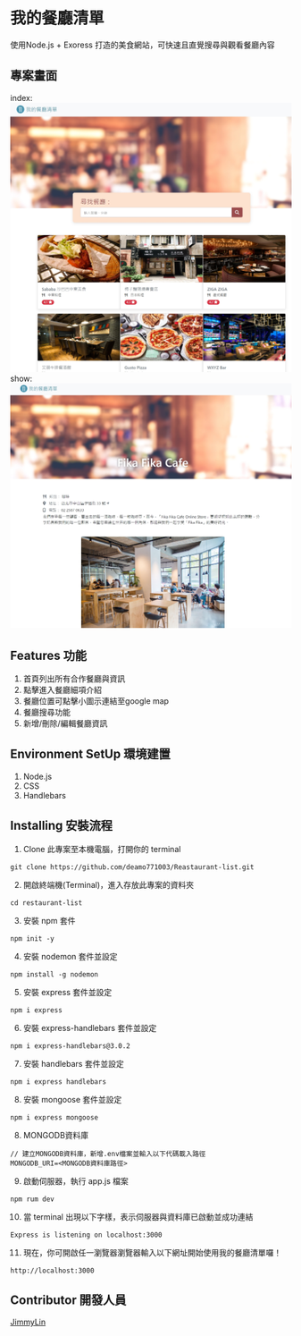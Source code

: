 # 我的餐廳清單
使用Node.js + Exoress 打造的美食網站，可快速且直覺搜尋與觀看餐廳內容

## 專案畫面
index:
![image](https://raw.githubusercontent.com/deamo771003/Reastaurant-list/main/index.jpg)
show:
![image](https://raw.githubusercontent.com/deamo771003/Reastaurant-list/main/show.jpg)

## Features 功能
1. 首頁列出所有合作餐廳與資訊
2. 點擊進入餐廳細項介紹
3. 餐廳位置可點擊小圖示連結至google map
4. 餐廳搜尋功能
5. 新增/刪除/編輯餐廳資訊

## Environment SetUp 環境建置
1. Node.js
2. CSS
3. Handlebars

## Installing 安裝流程
1. Clone 此專案至本機電腦，打開你的 terminal  
```
git clone https://github.com/deamo771003/Reastaurant-list.git
```

2. 開啟終端機(Terminal)，進入存放此專案的資料夾  
```
cd restaurant-list
```

3. 安裝 npm 套件
```
npm init -y
```

4. 安裝 nodemon 套件並設定
```
npm install -g nodemon
```

5. 安裝 express 套件並設定
```
npm i express
```

6. 安裝 express-handlebars 套件並設定
```
npm i express-handlebars@3.0.2
```

7. 安裝 handlebars 套件並設定
```
npm i express handlebars
```

8. 安裝 mongoose 套件並設定
```
npm i express mongoose
```

8. MONGODB資料庫
```
// 建立MONGODB資料庫，新增.env檔案並輸入以下代碼載入路徑
MONGODB_URI=<MONGODB資料庫路徑>
```

9. 啟動伺服器，執行 app.js 檔案  
```
npm rum dev
```

10. 當 terminal 出現以下字樣，表示伺服器與資料庫已啟動並成功連結  
```
Express is listening on localhost:3000
```

11. 現在，你可開啟任一瀏覽器瀏覽器輸入以下網址開始使用我的餐廳清單囉！  
```
http://localhost:3000
```

## Contributor 開發人員
[JimmyLin](https://github.com/deamo771003)
